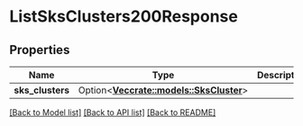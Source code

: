 # ListSksClusters200Response

## Properties

Name | Type | Description | Notes
------------ | ------------- | ------------- | -------------
**sks_clusters** | Option<[**Vec<crate::models::SksCluster>**](sks-cluster.md)> |  | [optional]

[[Back to Model list]](../README.md#documentation-for-models) [[Back to API list]](../README.md#documentation-for-api-endpoints) [[Back to README]](../README.md)


